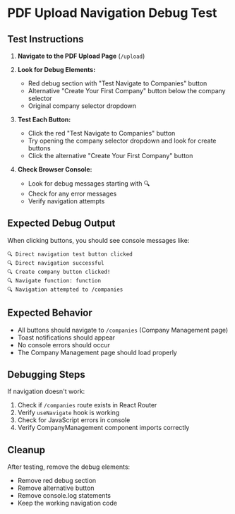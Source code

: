 # PDF Upload Navigation Debug Test

## Test Instructions

1. **Navigate to the PDF Upload Page** (`/upload`)
2. **Look for Debug Elements:**
   - Red debug section with "Test Navigate to Companies" button
   - Alternative "Create Your First Company" button below the company selector
   - Original company selector dropdown

3. **Test Each Button:**
   - Click the red "Test Navigate to Companies" button
   - Try opening the company selector dropdown and look for create buttons
   - Click the alternative "Create Your First Company" button

4. **Check Browser Console:**
   - Look for debug messages starting with 🔍
   - Check for any error messages
   - Verify navigation attempts

## Expected Debug Output

When clicking buttons, you should see console messages like:
```
🔍 Direct navigation test button clicked
🔍 Direct navigation successful
🔍 Create company button clicked!
🔍 Navigate function: function
🔍 Navigation attempted to /companies
```

## Expected Behavior

- All buttons should navigate to `/companies` (Company Management page)
- Toast notifications should appear
- No console errors should occur
- The Company Management page should load properly

## Debugging Steps

If navigation doesn't work:
1. Check if `/companies` route exists in React Router
2. Verify `useNavigate` hook is working
3. Check for JavaScript errors in console
4. Verify CompanyManagement component imports correctly

## Cleanup

After testing, remove the debug elements:
- Remove red debug section
- Remove alternative button
- Remove console.log statements
- Keep the working navigation code
